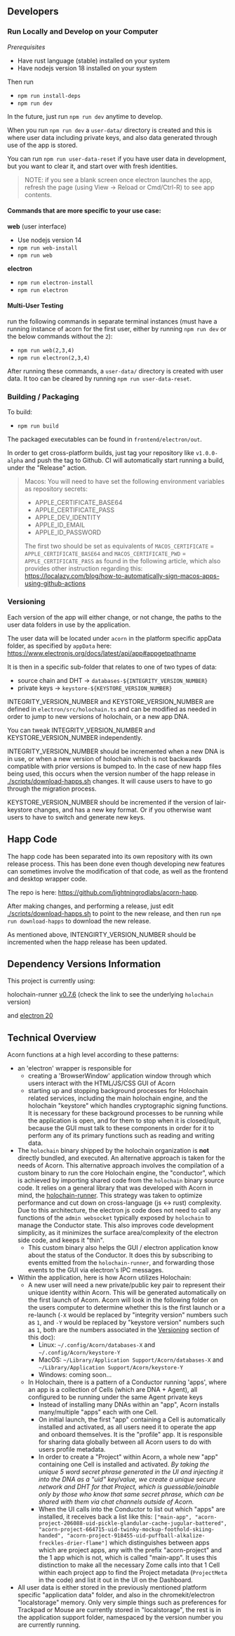 
## Developers

### Run Locally and Develop on your Computer

_Prerequisites_

- Have rust language (stable) installed on your system
- Have nodejs version 18 installed on your system

Then run

- `npm run install-deps`
- `npm run dev`

In the future, just run `npm run dev` anytime to develop.

When you run `npm run dev` a `user-data/` directory is created and this is where user data including private keys, and also data generated through use of the app is stored.

You can run `npm run user-data-reset` if you have user data in development, but you want to clear it, and start over with fresh identities.

> NOTE: if you see a blank screen once electron launches the app, refresh the page (using View -> Reload or Cmd/Ctrl-R) to see app contents.

#### Commands that are more specific to your use case:

**web** (user interface)

- Use nodejs version 14
- `npm run web-install`
- `npm run web`

**electron**

- `npm run electron-install`
- `npm run electron`

#### Multi-User Testing
run the following commands in separate terminal instances (must have a running instance of acorn for the first user, either by running `npm run dev` or the below commands without the `2`):

- `npm run web(2,3,4)`
- `npm run electron(2,3,4)`

After running these commands, a `user-data/` directory is created with user data. It too can be cleared by running `npm run user-data-reset`.

### Building / Packaging

To build:

- `npm run build`

The packaged executables can be found in `frontend/electron/out`.

In order to get cross-platform builds, just tag your repository like `v1.0.0-alpha` and push the tag to Github. CI will automatically start running a build, under the "Release" action.

> Macos: You will need to have set the following environment variables as repository secrets:
> - APPLE_CERTIFICATE_BASE64
> - APPLE_CERTIFICATE_PASS
> - APPLE_DEV_IDENTITY
> - APPLE_ID_EMAIL
> - APPLE_ID_PASSWORD
> 
> The first two should be set as equivalents of `MACOS_CERTIFICATE` = `APPLE_CERTIFICATE_BASE64` and `MACOS_CERTIFICATE_PWD` = `APPLE_CERTIFICATE_PASS` as found in the following article, which also provides other instruction regarding this: https://localazy.com/blog/how-to-automatically-sign-macos-apps-using-github-actions


### Versioning

Each version of the app will either change, or not change, the paths to the user data folders in use by the application. 

The user data will be located under `acorn` in the platform specific appData folder, as specified by `appData` here: https://www.electronjs.org/docs/latest/api/app#appgetpathname

It is then in a specific sub-folder that relates to one of two types of data: 
- source chain and DHT -> `databases-${INTEGRITY_VERSION_NUMBER}`
- private keys -> `keystore-${KEYSTORE_VERSION_NUMBER}`

INTEGRITY_VERSION_NUMBER and KEYSTORE_VERSION_NUMBER are defined in `electron/src/holochain.ts` and can be modified as needed in order to jump to new versions of holochain, or a new app DNA.

You can tweak INTEGRITY_VERSION_NUMBER and KEYSTORE_VERSION_NUMBER independently. 

INTEGRITY_VERSION_NUMBER should be incremented when a new DNA is in use, or when a new version of holochain which is not backwards compatible with prior versions is bumped to. In the case of new happ files being used, this occurs when the version number of the happ release in [./scripts/download-happs.sh](./scripts/download-happs.sh) changes. It will cause users to have to go through the migration process.

KEYSTORE_VERSION_NUMBER should be incremented if the version of lair-keystore changes, and has a new key format. Or if you otherwise want users to have to switch and generate new keys.

## Happ Code

The happ code has been separated into its own repository with its own release process. This has been done even though developing new features can sometimes involve the modification of that code, as well as the frontend and desktop wrapper code. 

The repo is here: https://github.com/lightningrodlabs/acorn-happ.

After making changes, and performing a release, just edit [./scripts/download-happs.sh](./scripts/download-happs.sh) to point to the new release, and then run `npm run download-happs` to download the new release.

As mentioned above, INTENGIRTY_VERSION_NUMBER should be incremented when the happ release has been updated.


## Dependency Versions Information

This project is currently using:

holochain-runner [v0.7.6](https://github.com/lightningrodlabs/holochain-runner/releases/tag/v0.7.6) (check the link to see the underlying `holochain` version)

and [electron 20](https://www.electronjs.org/docs/latest/api/app)

## Technical Overview

Acorn functions at a high level according to these patterns:

- an 'electron' wrapper is responsible for
  - creating a 'BrowserWindow' application window through which users interact with the HTML/JS/CSS GUI of Acorn
  - starting up and stopping background processes for Holochain related services, including the main holochain engine, and the holochain "keystore" which handles cryptographic signing functions. It is necessary for these background processes to be running while the application is open, and for them to stop when it is closed/quit, because the GUI must talk to these components in order for it to perform any of its primary functions such as reading and writing data.
- The `holochain` binary shipped by the holochain organization is **not** directly bundled, and executed. An alternative approach is taken for the needs of Acorn. This alternative approach involves the compilation of a custom binary to run the core Holochain engine, the "conductor", which is achieved by importing shared code from the `holochain` binary source code. It relies on a general library that was developed with Acorn in mind, the [holochain-runner](https://github.com/lightningrodlabs/holochain-runner/). This strategy was taken to optimize performance and cut down on cross-language (js <-> rust) complexity. Due to this architecture, the electron js code does not need to call any functions of the `admin websocket` typically exposed by `holochain` to manage the Conductor state. This also improves code development simplicity, as it minimizes the surface area/complexity of the electron side code, and keeps it "thin".
  - This custom binary also helps the GUI / electron application know about the status of the Conductor. It does this by subscribing to events emitted from the `holochain-runner`, and forwarding those events to the GUI via electron's IPC messages.
- Within the application, here is how Acorn utilizes Holochain:
  - A new user will need a new private/public key pair to represent their unique identity within Acorn. This will be generated automatically on the first launch of Acorn. Acorn will look in the following folder on the users computer to determine whether this is the first launch or a re-launch (`-X` would be replaced by "integrity version" numbers such as `1`, and `-Y` would be replaced by "keystore version" numbers such as `1`, both are the numbers associated in the [Versioning](#versioning) section of this doc):
    - Linux: `~/.config/Acorn/databases-X` and `~/.config/Acorn/keystore-Y`
    - MacOS: `~/Library/Application Support/Acorn/databases-X` and `~/Library/Application Support/Acorn/keystore-Y`
    - Windows: coming soon...
  - In Holochain, there is a pattern of a Conductor running 'apps', where an app is a collection of Cells (which are DNA + Agent), all configured to be running under the same Agent private keys
    - Instead of installing many DNAs within an "app", Acorn installs many/multiple "apps" each with one Cell.
    - On initial launch, the first "app" containing a Cell is automatically installed and activated, as all users need it to operate the app and onboard themselves. It is the "profile" app. It is responsible for sharing data globally between all Acorn users to do with users profile metadata.
    - In order to create a "Project" within Acorn, a whole new "app" containing one Cell is installed and activated. _By taking the unique 5 word secret phrase generated in the UI and injecting it into the DNA as a "uid" key/value, we create a unique secure network and DHT for that Project, which is guessable/joinable only by those who know that same secret phrase, which can be shared with them via chat channels outside of Acorn._
    - When the UI calls into the Conductor to list out which "apps" are installed, it receives back a list like this: `["main-app", "acorn-project-206088-uid-pickle-glandular-cache-jugular-battered", "acorn-project-664715-uid-twinky-mockup-foothold-skiing-handed", "acorn-project-918455-uid-puffball-alkalize-freckles-drier-flame"]` which distinguishes between apps which are project apps, any with the prefix "acorn-project" and the 1 app which is not, which is called "main-app". It uses this distinction to make all the necessary Zome calls into that 1 Cell within each project app to find the Project metadata (`ProjectMeta` in the code) and list it out in the UI on the Dashboard.
- All user data is either stored in the previously mentioned platform specific "application data" folder, and also in the chromekit/electron "localstorage" memory. Only very simple things such as preferences for Trackpad or Mouse are currently stored in "localstorage", the rest is in the application support folder, namespaced by the version number you are currently running.
